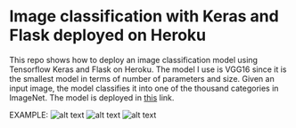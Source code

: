 # Image classification with Keras and Flask deployed on Heroku

This repo shows how to deploy an image classification model using Tensorflow Keras 
and Flask on Heroku. The model I use is VGG16 since it is the smallest model in 
terms of number of parameters and size. Given an input image, the model classifies it 
into one of the thousand categories in ImageNet. The model is deployed in 
[this](https://pneumonia-classifier-cnn.herokuapp.com/) link.

EXAMPLE:
![alt text](https://github.com/Gujar-Shubham/pneumonia_classifier/tree/main/ss/Screenshot%20(120).png?raw=true)
![alt text](https://github.com/Gujar-Shubham/pneumonia_classifier/tree/main/ss/Screenshot%20(121).png?raw=true)
![alt text](https://github.com/Gujar-Shubham/pneumonia_classifier/tree/main/ss/Screenshot%20(122).png?raw=true)
